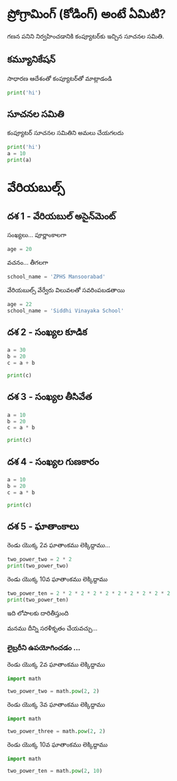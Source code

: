 # ప్రోగ్రామింగ్ (కోడింగ్) అంటే ఏమిటి?

గణన పనిని నిర్వహించడానికి కంప్యూటర్‌కు ఇచ్చిన సూచనల సమితి.

## కమ్యూనికేషన్

సాధారణ ఆదేశంతో కంప్యూటర్‌తో మాట్లాడండి

```py
print('hi')
```

## సూచనల సమితి

కంప్యూటర్ సూచనల సమితిని అమలు చేయగలదు

```py
print('hi')
a = 10
print(a)
```

# వేరియబుల్స్

## దశ 1 - వేరియబుల్ అసైన్‌మెంట్

సంఖ్యలు… పూర్ణాంకాలగా

```py
age = 20
```

వచనం… తీగలగా

```py
school_name = 'ZPHS Mansoorabad'
```

వేరియబుల్స్ వేర్వేరు విలువలతో సవరింపబడతాయి

```py
age = 22
school_name = 'Siddhi Vinayaka School'
```

## దశ 2 - సంఖ్యల కూడిక

```py
a = 30
b = 20
c = a + b

print(c)
```

## దశ 3 - సంఖ్యల తీసివేత


```py
a = 10
b = 20
c = a * b

print(c)
```

## దశ 4 - సంఖ్యల గుణకారం

```py
a = 10
b = 20
c = a * b

print(c)
```

## దశ 5 - ఘాతాంకాలు

రెండు యొక్క 2వ ఘాతాంకము లెక్కిద్దాము...

```py
two_power_two = 2 * 2
print(two_power_two)
```

రెండు యొక్క 10వ ఘాతాంకము లెక్కిద్దాము

```py
two_power_ten = 2 * 2 * 2 * 2 * 2 * 2 * 2 * 2 * 2 * 2
print(two_power_ten)
```

ఇది లోపాలకు దారితీస్తుంది

మనము దీన్ని సరళీకృతం చేయవచ్చు…

### లైబ్రరీని ఉపయోగించడం ...

రెండు యొక్క 2వ ఘాతాంకము లెక్కిద్దాము

```py
import math

two_power_two = math.pow(2, 2)
```

రెండు యొక్క 3వ ఘాతాంకము లెక్కిద్దాము

```py
import math

two_power_three = math.pow(2, 2)
```

రెండు యొక్క 10వ ఘాతాంకము లెక్కిద్దాము

```py
import math

two_power_ten = math.pow(2, 10)
```
